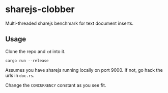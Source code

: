 # sharejs-clobber

Multi-threaded sharejs benchmark for text document inserts.

## Usage

Clone the repo and `cd` into it.

```
cargo run --release
```

Assumes you have sharejs running locally on port 9000. If not, go hack the urls in `doc.rs`.

Change the `CONCURRENCY` constant as you see fit.

